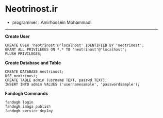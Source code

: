 # Neotrinost.ir

- programmer : Amirhossein Mohammadi

---

**Create User**

```mysql
CREATE USER 'neotrinost'@'localhost' IDENTIFIED BY 'neotrinost';
GRANT ALL PRIVILEGES ON *.* TO 'neotrinost'@'localhost';
FLUSH PRIVILEGES;
```

**Create Database and Table**

```mysql
CREATE DATABASE neotrinost;
USE neotrinost;
CREATE TABLE admin (usrname TEXT, passwd TEXT);
INSERT INTO admin VALUES ('usernamesample', 'passwordsample');
```

**Fandogh Commands**

```
fandogh login
fandogh imaga publish
fandogh service deploy
```
